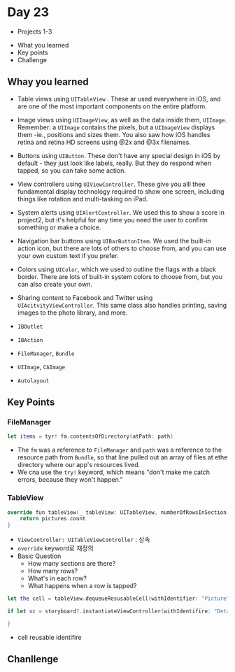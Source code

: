# Day 23

* Projects 1-3
 - What you learned
 - Key points
 - Challenge

## Whay you learned

* Table views using `UITableView`	. These ar used everywhere in iOS, and are one of the most important components on the entire platform.
* Image views using `UIImageView`, as well as the data inside them, `UIImage`. Remember: a `UIImage` contains the pixels, but a `UIImageView` displays them -ie., positions and sizes them. You also saw how iOS handles retina and retina HD screens using @2x and @3x filenames.
* Buttons using `UIButton`. These don't have any special design in iOS by default - they just look like labels, really. But they do respond when tapped, so you can take some action.
* View controllers using `UIViewController`. These give you alll thee fundamental display technology required to show one screen, including things like rotation and multi-tasking on iPad.
* System alerts using `UIAlertController`. We used this to show a score in project2, but it's helpful for any time you need the user to confirm something or make a choice.
* Navigation bar buttons using `UIBarButtonItem`. We used the built-in action icon, but there are lots of others to choose from, and you can use your own custom text if you prefer.
* Colors using `UIColor`, which we used to outline the flags with a black border. There are lots of built-in system colors to choose from, but you can also create your own.
* Sharing content to Facebook and Twitter using `UIAcitvityViewController`. This same class also handles printing, saving images to the photo library, and more.


* `IBOutlet`
* `IBAction`
* `FileManager`, `Bundle`
* `UIImage`, `CAImage`
* `Autolayout`


## Key Points

### FileManager

```Swift
let items = tyr! fm.contentsOfDirectory(atPath: path)
```

* The `fm` was a reference to `FileManager` and `path` was a reference to the resource path from `Bundle`, so that line pulled out an array of files at ethe directory where our app's resources lived.
* We cna use the `try!`	 keyword, which means "don't make me catch errors, because they won't happen."

### TableView

```Swift
override fun tableView(_ tableView: UITableView, numberOfRowsInSection section: Int) -> Int {
	return pictures.count
}
```

* `ViewController: UITableViewController` : 상속
* `override` keyword로 재정의
* Basic Question
  - How many sections are there?
  - How many rows?
  - What's in each row?
  - What happens when a row is tapped?


```Swift
let the cell = tableView.dequeueResusableCell(withIdentifier: "Picture", for: indexPath)

if let vc = storyboard?.instantiateViewController(withIdentifire: "Detain") as? DetailViewController {

}
```

* cell reusable identifire

## Chanllenge

 
 